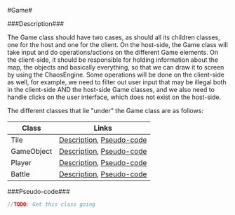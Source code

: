 #Game#

###Description###

The Game class should have two cases, as should all its children classes, one for the host and one for the client. On the host-side, the Game class will take input and do operations/actions on the different Game elements. On the client-side, it should be responsible for holding information about the map, the objects and basically everything, so that we can draw it to screen by using the ChaosEngine. Some operations will be done on the client-side as well, for example, we need to filter out user input that may be illegal both in the client-side AND the host-side Game classes, and we also need to handle clicks on the user interface, which does not exist on the host-side.

The different classes that lie "under" the Game class are as follows:

| Class                     | Links                                                                             |
|---------------------------|-----------------------------------------------------------------------------------|
| Tile                      | [Description](tile/#description), [Pseudo-code](tile/#pseudo-code)                |
| GameObject                | [Description](gameobject/#description), [Pseudo-code](gameobject/#pseudo-code)    |
| Player                    | [Description](player/#description), [Pseudo-code](player/#pseudo-code)            |
| Battle                    | [Description](battle/#description), [Pseudo-code](battle/#pseudo-code)            |

###Pseudo-code###

  ```Java
  //TODO: Get this class going
  ```
